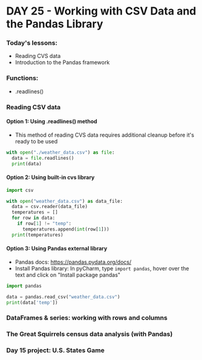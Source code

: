 # DAY 25 - Working with CSV Data and the Pandas Library

### Today's lessons:
- Reading CVS data
- Introduction to the Pandas framework

### Functions:
- .readlines()

### Reading CSV data
#### Option 1: Using .readlines() method
  - This method of reading CVS data requires additional cleanup before it's ready to be used
  ```py
  with open("./weather_data.csv") as file:
    data = file.readlines()
    print(data)
  ```
#### Option 2: Using built-in cvs library
  ```py
  import csv

  with open("weather_data.csv") as data_file:
    data = csv.reader(data_file)
    temperatures = []
    for row in data:
      if row[1] != "temp":
        temperatures.append(int(row[1]))
    print(temperatures)
  ```
#### Option 3: Using Pandas external library
  - Pandas docs: https://pandas.pydata.org/docs/
  - Install Pandas library: In pyCharm, type `import pandas`, hover over the text and click on "Install package pandas"
  ```py
  import pandas

  data = pandas.read_csv("weather_data.csv")
  print(data['temp'])
  ```

### DataFrames & series: working with rows and columns



### The Great Squirrels census data analysis (with Pandas)



### Day 15 project: U.S. States Game

